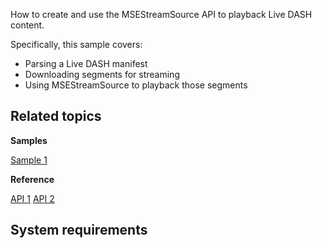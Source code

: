 How to create and use the MSEStreamSource API to playback Live DASH content.

Specifically, this sample covers:

-   Parsing a Live DASH manifest
-   Downloading segments for streaming
-   Using MSEStreamSource to playback those segments

Related topics
--------------

**Samples**

[Sample 1](http://code.microsoft.com/windowsapps)

**Reference**

<!-- Add links to related API -->
[API 1](http://msdn.microsoft.com/library/windows/apps/)
[API 2](http://msdn.microsoft.com/library/windows/apps/)

System requirements
-----------------------------
<!-- Need to define section -->


